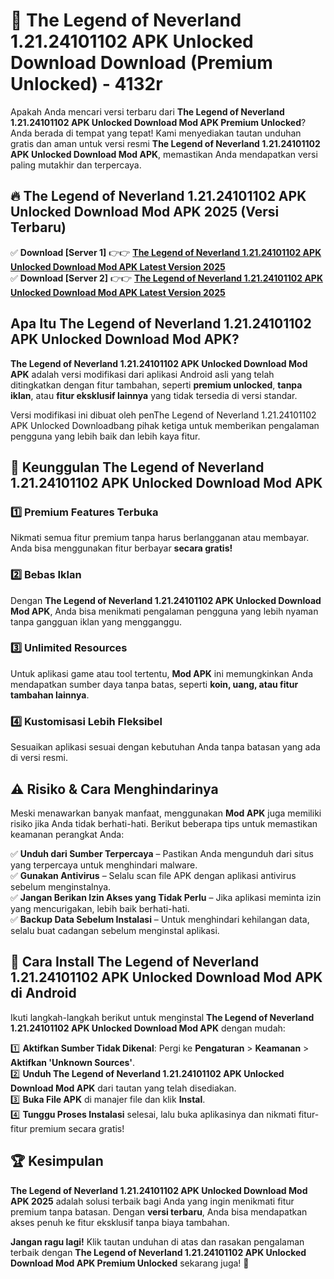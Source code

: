 # 🎯 The Legend of Neverland 1.21.24101102 APK Unlocked Download  Download (Premium Unlocked) -  4132r

Apakah Anda mencari versi terbaru dari **The Legend of Neverland 1.21.24101102 APK Unlocked Download Mod APK Premium Unlocked**? Anda berada di tempat yang tepat! Kami menyediakan tautan unduhan gratis dan aman untuk versi resmi **The Legend of Neverland 1.21.24101102 APK Unlocked Download Mod APK**, memastikan Anda mendapatkan versi paling mutakhir dan terpercaya.

## 🔥 The Legend of Neverland 1.21.24101102 APK Unlocked Download Mod APK 2025 (Versi Terbaru)

✅ **Download [Server 1]** 👉👉 [**The Legend of Neverland 1.21.24101102 APK Unlocked Download Mod APK Latest Version 2025**](https://momento.my/?title=The_Legend_of_Neverland_1.21.24101102_APK_Unlocked_Download)  
✅ **Download [Server 2]** 👉👉 [**The Legend of Neverland 1.21.24101102 APK Unlocked Download Mod APK Latest Version 2025**](https://momento.my/?title=The_Legend_of_Neverland_1.21.24101102_APK_Unlocked_Download)  

## Apa Itu The Legend of Neverland 1.21.24101102 APK Unlocked Download Mod APK?

**The Legend of Neverland 1.21.24101102 APK Unlocked Download Mod APK** adalah versi modifikasi dari aplikasi Android asli yang telah ditingkatkan dengan fitur tambahan, seperti **premium unlocked**, **tanpa iklan**, atau **fitur eksklusif lainnya** yang tidak tersedia di versi standar.

Versi modifikasi ini dibuat oleh penThe Legend of Neverland 1.21.24101102 APK Unlocked Downloadbang pihak ketiga untuk memberikan pengalaman pengguna yang lebih baik dan lebih kaya fitur.

## 🎯 Keunggulan The Legend of Neverland 1.21.24101102 APK Unlocked Download Mod APK

### 1️⃣ Premium Features Terbuka
Nikmati semua fitur premium tanpa harus berlangganan atau membayar. Anda bisa menggunakan fitur berbayar **secara gratis!**

### 2️⃣ Bebas Iklan
Dengan **The Legend of Neverland 1.21.24101102 APK Unlocked Download Mod APK**, Anda bisa menikmati pengalaman pengguna yang lebih nyaman tanpa gangguan iklan yang mengganggu.

### 3️⃣ Unlimited Resources
Untuk aplikasi game atau tool tertentu, **Mod APK** ini memungkinkan Anda mendapatkan sumber daya tanpa batas, seperti **koin, uang, atau fitur tambahan lainnya**.

### 4️⃣ Kustomisasi Lebih Fleksibel
Sesuaikan aplikasi sesuai dengan kebutuhan Anda tanpa batasan yang ada di versi resmi.

## ⚠️ Risiko & Cara Menghindarinya

Meski menawarkan banyak manfaat, menggunakan **Mod APK** juga memiliki risiko jika Anda tidak berhati-hati. Berikut beberapa tips untuk memastikan keamanan perangkat Anda:

✅ **Unduh dari Sumber Terpercaya** – Pastikan Anda mengunduh dari situs yang terpercaya untuk menghindari malware.  
✅ **Gunakan Antivirus** – Selalu scan file APK dengan aplikasi antivirus sebelum menginstalnya.  
✅ **Jangan Berikan Izin Akses yang Tidak Perlu** – Jika aplikasi meminta izin yang mencurigakan, lebih baik berhati-hati.  
✅ **Backup Data Sebelum Instalasi** – Untuk menghindari kehilangan data, selalu buat cadangan sebelum menginstal aplikasi.

## 📌 Cara Install The Legend of Neverland 1.21.24101102 APK Unlocked Download Mod APK di Android

Ikuti langkah-langkah berikut untuk menginstal **The Legend of Neverland 1.21.24101102 APK Unlocked Download Mod APK** dengan mudah:

1️⃣ **Aktifkan Sumber Tidak Dikenal**: Pergi ke **Pengaturan** > **Keamanan** > **Aktifkan 'Unknown Sources'**.  
2️⃣ **Unduh The Legend of Neverland 1.21.24101102 APK Unlocked Download Mod APK** dari tautan yang telah disediakan.  
3️⃣ **Buka File APK** di manajer file dan klik **Instal**.  
4️⃣ **Tunggu Proses Instalasi** selesai, lalu buka aplikasinya dan nikmati fitur-fitur premium secara gratis!

## 🏆 Kesimpulan

**The Legend of Neverland 1.21.24101102 APK Unlocked Download Mod APK 2025** adalah solusi terbaik bagi Anda yang ingin menikmati fitur premium tanpa batasan. Dengan **versi terbaru**, Anda bisa mendapatkan akses penuh ke fitur eksklusif tanpa biaya tambahan.

**Jangan ragu lagi!** Klik tautan unduhan di atas dan rasakan pengalaman terbaik dengan **The Legend of Neverland 1.21.24101102 APK Unlocked Download Mod APK Premium Unlocked** sekarang juga! 🚀
